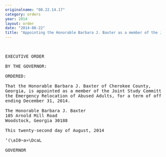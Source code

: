 ```yaml
---
originalname: "08.22.14.17"
category: orders
year: 2014
layout: order
date: "2014-08-22"
title: "Appointing the Honorable Barbara J. Baxter as a member of the Joint Study Committee on the Emergency Relocation of Abused Adults"
---
```

<pre>
 

EXECUTIVE ORDER

BY THE GOVERNOR:

ORDERED:

That the Honorable Barbara J. Baxter of Cherokee County,
Georgia, is appointed as a member of the Joint Study Committee on
the Emergency Relocation of Abused Adults, for a term of office
ending December 31, 2014.

The Honorable Barbara J. Baxter
105 Arnold Mill Road
Woodstock, Georgia 30188

This twenty-second day of August, 2014

‘(\aI0~a»\DcaL

GOVERNOR

</pre>
